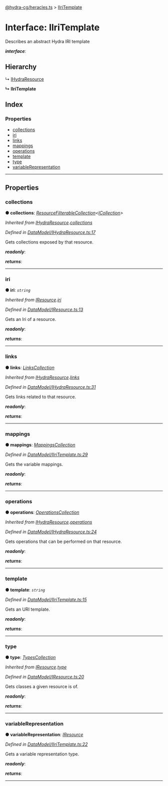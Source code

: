 [@hydra-cg/heracles.ts](../README.md) > [IIriTemplate](../interfaces/iiritemplate.md)

# Interface: IIriTemplate

Describes an abstract Hydra IRI template

*__interface__*: 

## Hierarchy

↳  [IHydraResource](ihydraresource.md)

**↳ IIriTemplate**

## Index

### Properties

* [collections](iiritemplate.md#collections)
* [iri](iiritemplate.md#iri)
* [links](iiritemplate.md#links)
* [mappings](iiritemplate.md#mappings)
* [operations](iiritemplate.md#operations)
* [template](iiritemplate.md#template)
* [type](iiritemplate.md#type)
* [variableRepresentation](iiritemplate.md#variablerepresentation)

---

## Properties

<a id="collections"></a>

###  collections

**● collections**: *[ResourceFilterableCollection](../classes/resourcefilterablecollection.md)<[ICollection](icollection.md)>*

*Inherited from [IHydraResource](ihydraresource.md).[collections](ihydraresource.md#collections)*

*Defined in [DataModel/IHydraResource.ts:17](https://github.com/alien-mcl/Heracles.ts/blob/master/src/DataModel/IHydraResource.ts#L17)*

Gets collections exposed by that resource.

*__readonly__*: 

*__returns__*: 

___
<a id="iri"></a>

###  iri

**● iri**: *`string`*

*Inherited from [IResource](iresource.md).[iri](iresource.md#iri)*

*Defined in [DataModel/IResource.ts:13](https://github.com/alien-mcl/Heracles.ts/blob/master/src/DataModel/IResource.ts#L13)*

Gets an Iri of a resource.

*__readonly__*: 

*__returns__*: 

___
<a id="links"></a>

###  links

**● links**: *[LinksCollection](../classes/linkscollection.md)*

*Inherited from [IHydraResource](ihydraresource.md).[links](ihydraresource.md#links)*

*Defined in [DataModel/IHydraResource.ts:31](https://github.com/alien-mcl/Heracles.ts/blob/master/src/DataModel/IHydraResource.ts#L31)*

Gets links related to that resource.

*__readonly__*: 

*__returns__*: 

___
<a id="mappings"></a>

###  mappings

**● mappings**: *[MappingsCollection](../classes/mappingscollection.md)*

*Defined in [DataModel/IIriTemplate.ts:29](https://github.com/alien-mcl/Heracles.ts/blob/master/src/DataModel/IIriTemplate.ts#L29)*

Gets the variable mappings.

*__readonly__*: 

*__returns__*: 

___
<a id="operations"></a>

###  operations

**● operations**: *[OperationsCollection](../classes/operationscollection.md)*

*Inherited from [IHydraResource](ihydraresource.md).[operations](ihydraresource.md#operations)*

*Defined in [DataModel/IHydraResource.ts:24](https://github.com/alien-mcl/Heracles.ts/blob/master/src/DataModel/IHydraResource.ts#L24)*

Gets operations that can be performed on that resource.

*__readonly__*: 

*__returns__*: 

___
<a id="template"></a>

###  template

**● template**: *`string`*

*Defined in [DataModel/IIriTemplate.ts:15](https://github.com/alien-mcl/Heracles.ts/blob/master/src/DataModel/IIriTemplate.ts#L15)*

Gets an URI template.

*__readonly__*: 

*__returns__*: 

___
<a id="type"></a>

###  type

**● type**: *[TypesCollection](../classes/typescollection.md)*

*Inherited from [IResource](iresource.md).[type](iresource.md#type)*

*Defined in [DataModel/IResource.ts:20](https://github.com/alien-mcl/Heracles.ts/blob/master/src/DataModel/IResource.ts#L20)*

Gets classes a given resource is of.

*__readonly__*: 

*__returns__*: 

___
<a id="variablerepresentation"></a>

###  variableRepresentation

**● variableRepresentation**: *[IResource](iresource.md)*

*Defined in [DataModel/IIriTemplate.ts:22](https://github.com/alien-mcl/Heracles.ts/blob/master/src/DataModel/IIriTemplate.ts#L22)*

Gets a variable representation type.

*__readonly__*: 

*__returns__*: 

___

